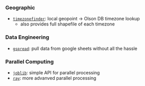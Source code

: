 ### Geographic
- [`timezonefinder`](https://github.com/MrMinimal64/timezonefinder): local geopoint -> Olson DB timezone lookup
  - also provides full shapefile of each timezone

### Data Engineering
- [`gspread`](https://github.com/burnash/gspread): pull data from google sheets without all the hassle

### Parallel Computing
- [`joblib`](https://github.com/joblib/joblib): simple API for parallel processing
- [`ray`](https://github.com/ray-project/ray): more advanved parallel processing
